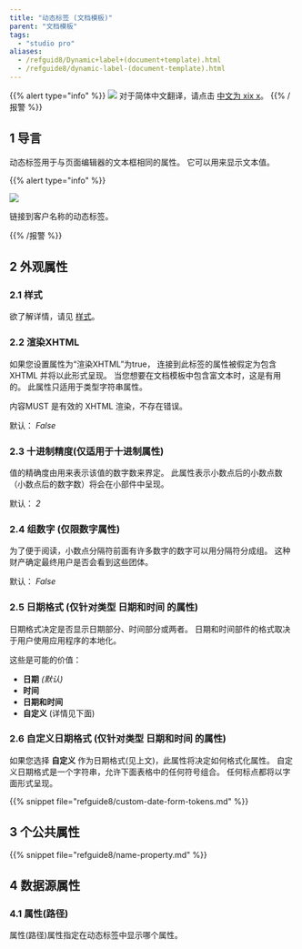 ```yaml
---
title: "动态标签 (文档模板)"
parent: "文档模板"
tags:
  - "studio pro"
aliases:
  - /refguid8/Dynamic+label+(document+template).html
  - /refguide8/dynamic-label-(document-template).html
---
```


{{% alert type="info" %}}
<img src="attachments/chinese-translation/china.png" style="display: inline-block; margin: 0" /> 对于简体中文翻译，请点击 [中文为 xix x](https://cdn.mendix.tencent-cloud.com/documentation/refguide8/dynamic-label-document-template.pdf)。
{{% /报警 %}}

## 1 导言

动态标签用于与页面编辑器的文本框相同的属性。 它可以用来显示文本值。

{{% alert type="info" %}}

![](attachments/document-templates/918131.png)

链接到客户名称的动态标签。

{{% /报警 %}}

## 2 外观属性

### 2.1 样式

欲了解详情，请见 [样式](style)。

### 2.2 渲染XHTML

如果您设置属性为“渲染XHTML”为true， 连接到此标签的属性被假定为包含 XHTML 并将以此形式呈现。 当您想要在文档模板中包含富文本时，这是有用的。 此属性只适用于类型字符串属性。

内容MUST 是有效的 XHTML 渲染，不存在错误。

默认： *False*

### 2.3 十进制精度(仅适用于十进制属性)

值的精确度由用来表示该值的数字数来界定。 此属性表示小数点后的小数点数（小数点后的数字数）将会在小部件中呈现。

默认： *2*

### 2.4 组数字 (仅限数字属性)

为了便于阅读，小数点分隔符前面有许多数字的数字可以用分隔符分成组。 这种财产确定最终用户是否会看到这些团体。

默认： *False*

### 2.5 日期格式 (仅针对类型 **日期和时间** 的属性)

日期格式决定是否显示日期部分、时间部分或两者。 日期和时间部件的格式取决于用户使用应用程序的本地化。

这些是可能的价值：

* **日期** *(默认)*
* **时间**
* **日期和时间**
* **自定义** (详情见下面)

### 2.6 自定义日期格式 (仅针对类型 **日期和时间** 的属性)

如果您选择 **自定义** 作为日期格式(见上文)，此属性将决定如何格式化属性。 自定义日期格式是一个字符串，允许下面表格中的任何符号组合。 任何标点都将以字面形式呈现。

{{% snippet file="refguide8/custom-date-form-tokens.md" %}}

## 3 个公共属性

{{% snippet file="refguide8/name-property.md" %}}

## 4 数据源属性

### 4.1 属性(路径)

属性(路径)属性指定在动态标签中显示哪个属性。
